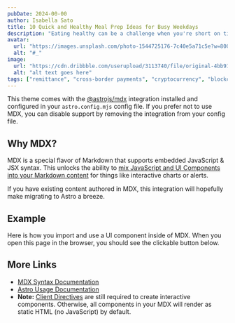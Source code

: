 ```yaml
---
pubDate: 2024-00-00
author: Isabella Sato
title: 10 Quick and Healthy Meal Prep Ideas for Busy Weekdays
description: "Eating healthy can be a challenge when you're short on time, but meal prepping can help you stay on track. In this post, we'll share 10 quick and easy meal prep ideas that are nutritious, delicious, and perfect for busy weekdays."
avatar:
  url: "https://images.unsplash.com/photo-1544725176-7c40e5a71c5e?w=800&auto=format&fit=crop&q=60&ixlib=rb-4.0.3&ixid=M3wxMjA3fDB8MHxzZWFyY2h8MTZ8fGF2YXRhcnxlbnwwfHwwfHx8MA%3D%3D"
  alt: "#_"
image:
  url: "https://cdn.dribbble.com/userupload/3113740/file/original-4bb9143349abaf4cd883254e894d41b3.jpg?compress=1&resize=1504x1128"
  alt: "alt text goes here"
tags: ["remittance", "cross-border payments", "cryptocurrency", "blockchain", "peer-to-peer payments", "P2P lending"]
---
```

This theme comes with the [@astrojs/mdx](https://docs.astro.build/en/guides/integrations-guide/mdx/) integration installed and configured in your `astro.config.mjs` config file. If you prefer not to use MDX, you can disable support by removing the integration from your config file.

## Why MDX?

MDX is a special flavor of Markdown that supports embedded JavaScript & JSX syntax. This unlocks the ability to [mix JavaScript and UI Components into your Markdown content](https://docs.astro.build/en/guides/markdown-content/#mdx-features) for things like interactive charts or alerts.

If you have existing content authored in MDX, this integration will hopefully make migrating to Astro a breeze.

## Example

Here is how you import and use a UI component inside of MDX.
When you open this page in the browser, you should see the clickable button below.





## More Links

- [MDX Syntax Documentation](https://mdxjs.com/docs/what-is-mdx)
- [Astro Usage Documentation](https://docs.astro.build/en/guides/markdown-content/#markdown-and-mdx-pages)
- **Note:** [Client Directives](https://docs.astro.build/en/reference/directives-reference/#client-directives) are still required to create interactive components. Otherwise, all components in your MDX will render as static HTML (no JavaScript) by default.